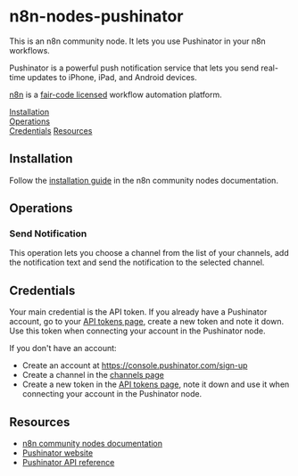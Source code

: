 # n8n-nodes-pushinator

This is an n8n community node. It lets you use Pushinator in your n8n workflows.

Pushinator is a powerful push notification service that lets you send real-time updates to iPhone, iPad, and Android devices.

[n8n](https://n8n.io/) is a [fair-code licensed](https://docs.n8n.io/reference/license/) workflow automation platform.

[Installation](#installation)  
[Operations](#operations)  
[Credentials](#credentials)
[Resources](#resources)  

## Installation

Follow the [installation guide](https://docs.n8n.io/integrations/community-nodes/installation/) in the n8n community nodes documentation.

## Operations

### Send Notification
This operation lets you choose a channel from the list of your channels, add the notification text and send the notification to the selected channel.
## Credentials

Your main credential is the API token. If you already have a Pushinator account, go to your [API tokens page](https://console.pushinator.com/tokens), create a new token and note it down. Use this token when connecting your  account in the Pushinator node.

If you don't have an account:
- Create an account at https://console.pushinator.com/sign-up
- Create a channel in the [channels page](https://console.pushinator.com/channels)
- Create a new token in the [API tokens page](https://console.pushinator.com/tokens), note it down and use it when connecting your account in the Pushinator node.

## Resources

* [n8n community nodes documentation](https://docs.n8n.io/integrations/community-nodes/)
* [Pushinator website](https://pushinator.com)
* [Pushinator API reference](https://pushinator.com/api)


